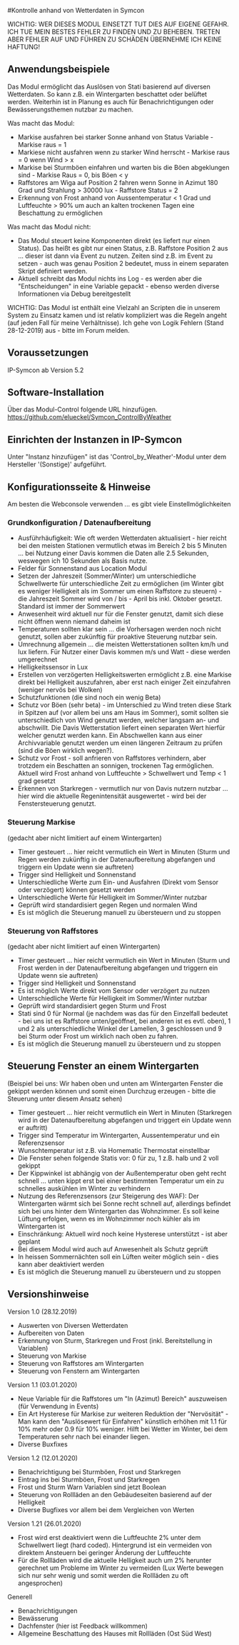 #Kontrolle anhand von Wetterdaten in Symcon

WICHTIG: WER DIESES MODUL EINSETZT TUT DIES AUF EIGENE GEFAHR. ICH TUE MEIN BESTES FEHLER ZU FINDEN UND ZU BEHEBEN. TRETEN ABER FEHLER AUF UND FÜHREN ZU SCHÄDEN ÜBERNEHME ICH KEINE HAFTUNG! 

## Anwendungsbeispiele
Das Modul ermöglicht das Auslösen von Stati basierend auf diversen Wetterdaten. So kann z.B. ein Wintergarten beschattet oder belüftet werden. Weiterhin ist in Planung es auch für Benachrichtigungen oder Bewässerungsthemen nutzbar zu machen. 

Was macht das Modul: 
* Markise ausfahren bei starker Sonne anhand von Status Variable - Markise raus = 1
* Markiese nicht ausfahren wenn zu starker Wind herrscht - Markise raus = 0 wenn Wind > x
* Markise bei Sturmböen einfahren und warten bis die Böen abgeklungen sind - Markise Raus = 0, bis Böen < y
* Raffstores am Wiga auf Position 2 fahren wenn Sonne in Azimut 180 Grad und Strahlung > 30000 lux - Raffstore Status = 2
* Erkennung von Frost anhand von Aussentemperatur < 1 Grad und Luftfeuchte > 90% um auch an kalten trockenen Tagen eine Beschattung zu ermöglichen

Was macht das Modul nicht:
* Das Modul steuert keine Komponenten direkt (es liefert nur einen Status). Das heißt es gibt nur einen Status, z.B. Raffstore Position 2 aus ... dieser ist dann via Event zu nutzen. Zeiten sind z.B. im Event zu setzen - auch was genau Position 2 bedeutet, muss in einem separaten Skript definiert werden. 
* Aktuell schreibt das Modul nichts ins Log - es werden aber die "Entscheidungen" in eine Variable gepackt - ebenso werden diverse Informationen via Debug bereitgestellt 

WICHTIG: Das Modul ist enthält eine Vielzahl an Scripten die in unserem System zu Einsatz kamen und ist relativ kompliziert was die Regeln angeht (auf jeden Fall für meine Verhältnisse). Ich gehe von Logik Fehlern (Stand 28-12-2019) aus - bitte im Forum melden. 


## Voraussetzungen
IP-Symcon ab Version 5.2

## Software-Installation
Über das Modul-Control folgende URL hinzufügen.
https://github.com/elueckel/Symcon_ControlByWeather

## Einrichten der Instanzen in IP-Symcon
Unter "Instanz hinzufügen" ist das 'Control_by_Weather'-Modul unter dem Hersteller '(Sonstige)' aufgeführt.

## Konfigurationsseite & Hinweise
Am besten die Webconsole verwenden ... es gibt viele Einstellmöglichkeiten

### Grundkonfiguration / Datenaufbereitung
* Ausführhäufigkeit: Wie oft werden Wetterdaten aktualisiert - hier reicht bei den meisten Stationen vermutlich etwas im Bereich 2 bis 5 Minuten ... bei Nutzung einer Davis kommen die Daten alle 2.5 Sekunden, weswegen ich 10 Sekunden als Basis nutze. 
* Felder für Sonnenstand aus Location Modul
* Setzen der Jahreszeit (Sommer/Winter) um unterschiedliche Schwellwerte für unterschiedliche Zeit zu ermöglichen (im Winter gibt es weniger Helligkeit als im Sommer um einen Raffstore zu steuern) - die Jahreszeit Sommer wird von / bis - April bis inkl. Oktober gesetzt. Standard ist immer der Sommerwert
* Anwesenheit wird aktuell nur für die Fenster genutzt, damit sich diese nicht öffnen wenn niemand daheim ist
* Temperaturen sollten klar sein ... die Vorhersagen werden noch nicht genutzt, sollen aber zukünftig für proaktive Steuerung nutzbar sein.
* Umrechnung allgemein ... die meisten Wetterstationen sollten km/h und lux liefern. Für Nutzer einer Davis kommen m/s und Watt - diese werden umgerechnet
* Helligkeitssensor in Lux
* Erstellen von verzögerten Helligkeitswerten ermöglicht z.B. eine Markise direkt bei Helligkeit auszufahren, aber erst nach einiger Zeit einzufahren (weniger nervös bei Wolken)
* Schutzfunktionen (die sind noch ein wenig Beta)
* Schutz vor Böen (sehr beta) - im Unterschied zu Wind treten diese Stark in Spitzen auf (vor allem bei uns am Haus im Sommer), somit sollten sie unterschiedlich von Wind genutzt werden, welcher langsam an- und abschwillt. Die Davis Wetterstation liefert einen separaten Wert hierfür welcher genutzt werden kann. Ein Abschwellen kann aus einer Archivvariable genutzt werden um einen längeren Zeitraum zu prüfen (sind die Böen wirklich wegen?).
* Schutz vor Frost - soll anfrieren von Raffstores verhindern, aber trotzdem ein Beschatten an sonnigen, trockenen Tag ermöglichen. Aktuell wird Frost anhand von Luftfeuchte > Schwellwert und Temp < 1 grad gesetzt
* Erkennen von Starkregen - vermutlich nur von Davis nutzern nutzbar ... hier wird die aktuelle Regenintensität ausgewertet - wird bei der Fenstersteuerung genutzt.

### Steuerung Markise
(gedacht aber nicht limitiert auf einem Wintergarten)
* Timer gesteuert ... hier reicht vermutlich ein Wert in Minuten (Sturm und Regen werden zukünftig in der Datenaufbereitung abgefangen und triggern ein Update wenn sie auftreten)
* Trigger sind Helligkeit und Sonnenstand
* Unterschiedliche Werte zum Ein- und Ausfahren (Direkt vom Sensor oder verzögert) können gesetzt werden
* Unterschiedliche Werte für Helligkeit im Sommer/Winter nutzbar
* Geprüft wird standardisiert gegen Regen und normalen Wind
* Es ist möglich die Steuerung manuell zu übersteuern und zu stoppen


### Steuerung von Raffstores
(gedacht aber nicht limitiert auf einen Wintergarten) 
* Timer gesteuert ... hier reicht vermutlich ein Wert in Minuten (Sturm und Frost werden in der Datenaufbereitung abgefangen und triggern ein Update wenn sie auftreten)
* Trigger sind Helligkeit und Sonnenstand
* Es ist möglich Werte direkt vom Sensor oder verzögert zu nutzen 
* Unterschiedliche Werte für Helligkeit im Sommer/Winter nutzbar
* Geprüft wird standardisiert gegen Sturm und Frost
* Stati sind 0 für Normal (je nachdem was das für den Einzelfall bedeutet - bei uns ist es Raffstore unten/geöffnet, bei anderen ist es evtl. oben), 1 und 2 als unterschiedliche Winkel der Lamellen, 3 geschlossen und 9 bei Sturm oder Frost um wirklich nach oben zu fahren.
* Es ist möglich die Steuerung manuell zu übersteuern und zu stoppen

## Steuerung Fenster an einem Wintergarten
(Beispiel bei uns: Wir haben oben und unten am Wintergarten Fenster die gekippt werden können und somit einen Durchzug erzeugen - bitte die Steuerung unter diesem Ansatz sehen)
* Timer gesteuert ... hier reicht vermutlich ein Wert in Minuten (Starkregen wird in der Datenaufbereitung abgefangen und triggert ein Update wenn er auftritt)
* Trigger sind Temperatur im Wintergarten, Aussentemperatur und ein Referenzsensor
* Wunschtemperatur ist z.B. via Homematic Thermostat einstellbar
* Die Fenster sehen folgende Statis vor: 0 für zu, 1 z.B. halb und 2 voll gekippt 
* Der Kippwinkel ist abhängig von der Außentemperatur oben geht recht schnell ... unten kippt erst bei einer bestimmten Temperatur um ein zu schnelles auskühlen im Winter zu verhindern
* Nutzung des Referenzsensors (zur Steigerung des WAF): Der Wintergarten wärmt sich bei Sonne recht schnell auf, allerdings befindet sich bei uns hinter dem Wintergarten das Wohnzimmer. Es soll keine Lüftung erfolgen, wenn es im Wohnzimmer noch kühler als im Wintergarten ist
* Einschränkung: Aktuell wird noch keine Hysterese unterstützt - ist aber geplant 
* Bei diesem Modul wird auch auf Anwesenheit als Schutz geprüft
* In heissen Sommernächten soll ein Lüften weiter möglich sein - dies kann aber deaktiviert werden 
* Es ist möglich die Steuerung manuell zu übersteuern und zu stoppen


## Versionshinweise

Version 1.0 (28.12.2019)
* Auswerten von Diversen Wetterdaten
* Aufbereiten von Daten
* Erkennung von Sturm, Starkregen und Frost (inkl. Bereitstellung in Variablen)
* Steuerung von Markise
* Steuerung von Raffstores am Wintergarten
* Steuerung von Fenstern am Wintergarten

Version 1.1 (03.01.2020)
* Neue Variable für die Raffstores um "In (Azimut) Bereich" auszuweisen (für Verwendung in Events)
* Ein Art Hysterese für Markise zur weiteren Reduktion der "Nervösität" - Man kann den "Auslösewert für Einfahren" künstlich erhöhen mit 1.1 für 10% mehr oder 0.9 für 10% weniger. Hilft bei Wetter im Winter, bei dem Temperaturen sehr nach bei einander liegen. 
* Diverse Buxfixes

Version 1.2 (12.01.2020)
* Benachrichtigung bei Sturmböen, Frost und Starkregen
* Eintrag ins bei Sturmböen, Frost und Starkregen
* Frost und Sturm Warn Variablen sind jetzt Boolean
* Steuerung von Rollläden an den Gebäudeseiten basierend auf der Helligkeit
* Diverse Bugfixes vor allem bei dem Vergleichen von Werten

Version 1.21 (26.01.2020)
* Frost wird erst deaktiviert wenn die Luftfeuchte 2% unter dem Schwellwert liegt (hard coded). Hintergrund ist ein vermeiden von direktem Ansteuern bei geringer Änderung der Luftfeuchte
* Für die Rollläden wird die aktuelle Helligkeit auch um 2% herunter gerechnet um Probleme im Winter zu vermeiden (Lux Werte bewegen sich nur sehr wenig und somit werden die Rollläden zu oft angesprochen)

Generell
* Benachrichtigungen
* Bewässerung
* Dachfenster (hier ist Feedback willkommen)
* Allgemeine Beschattung des Hauses mit Rollläden (Ost Süd West)
